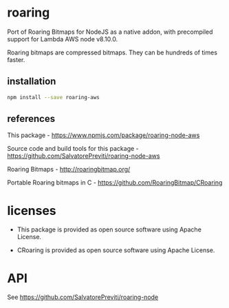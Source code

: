 # roaring

Port of Roaring Bitmaps for NodeJS as a native addon, with precompiled support for Lambda AWS node v8.10.0.

Roaring bitmaps are compressed bitmaps. They can be hundreds of times faster.

## installation

```sh
npm install --save roaring-aws
```

## references

This package - <https://www.npmjs.com/package/roaring-node-aws>

Source code and build tools for this package - <https://github.com/SalvatorePreviti/roaring-node-aws>

Roaring Bitmaps - <http://roaringbitmap.org/>

Portable Roaring bitmaps in C - <https://github.com/RoaringBitmap/CRoaring>

# licenses

- This package is provided as open source software using Apache License.

- CRoaring is provided as open source software using Apache License.

# API

See <https://github.com/SalvatorePreviti/roaring-node>
